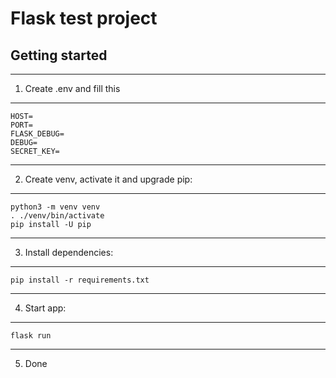 # Flask test project

## Getting started

--------

1. Create .env and fill this
***
    HOST=
    PORT=
    FLASK_DEBUG=
    DEBUG=
    SECRET_KEY=
***
2. Create venv, activate it and upgrade pip:
***
    python3 -m venv venv
    . ./venv/bin/activate
    pip install -U pip
***
3. Install dependencies:
***
    pip install -r requirements.txt
***
4. Start app:
***
    flask run
***
5. Done
